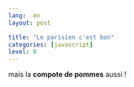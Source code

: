 ```yaml
---
lang:  en
layout: post

title: "Le parisien c'est bon"
categories: [javascript]
level: 0
---
```


mais la **compote de pommes** aussi !
